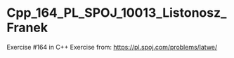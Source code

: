 # Cpp_164_PL_SPOJ_10013_Listonosz_Franek
Exercise #164 in C++
Exercise from: https://pl.spoj.com/problems/latwe/

